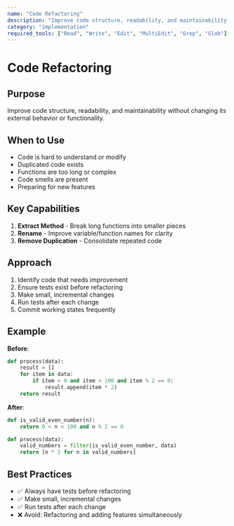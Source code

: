 ```yaml
---
name: "Code Refactoring"
description: "Improve code structure, readability, and maintainability without changing external behavior through systematic refactoring"
category: "implementation"
required_tools: ["Read", "Write", "Edit", "MultiEdit", "Grep", "Glob"]
---
```


# Code Refactoring

## Purpose
Improve code structure, readability, and maintainability without changing its external behavior or functionality.

## When to Use
- Code is hard to understand or modify
- Duplicated code exists
- Functions are too long or complex
- Code smells are present
- Preparing for new features

## Key Capabilities
1. **Extract Method** - Break long functions into smaller pieces
2. **Rename** - Improve variable/function names for clarity
3. **Remove Duplication** - Consolidate repeated code

## Approach
1. Identify code that needs improvement
2. Ensure tests exist before refactoring
3. Make small, incremental changes
4. Run tests after each change
5. Commit working states frequently

## Example
**Before**:
````python
def process(data):
    result = []
    for item in data:
        if item > 0 and item < 100 and item % 2 == 0:
            result.append(item * 2)
    return result
````

**After**:
````python
def is_valid_even_number(n):
    return 0 < n < 100 and n % 2 == 0

def process(data):
    valid_numbers = filter(is_valid_even_number, data)
    return [n * 2 for n in valid_numbers]
````

## Best Practices
- ✅ Always have tests before refactoring
- ✅ Make small, incremental changes
- ✅ Run tests after each change
- ❌ Avoid: Refactoring and adding features simultaneously